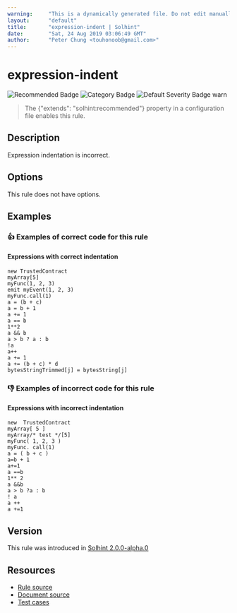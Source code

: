 ```yaml
---
warning:     "This is a dynamically generated file. Do not edit manually."
layout:      "default"
title:       "expression-indent | Solhint"
date:        "Sat, 24 Aug 2019 03:06:49 GMT"
author:      "Peter Chung <touhonoob@gmail.com>"
---
```


# expression-indent
![Recommended Badge](https://img.shields.io/badge/-Recommended-brightgreen)
![Category Badge](https://img.shields.io/badge/-Style%20Guide%20Rules-informational)
![Default Severity Badge warn](https://img.shields.io/badge/Default%20Severity-warn-yellow)
> The {"extends": "solhint:recommended"} property in a configuration file enables this rule.


## Description
Expression indentation is incorrect.

## Options
This rule does not have options.

## Examples
### 👍 Examples of **correct** code for this rule

#### Expressions with correct indentation

```solidity
new TrustedContract
myArray[5]
myFunc(1, 2, 3)
emit myEvent(1, 2, 3)
myFunc.call(1)
a = (b + c)
a = b + 1
a += 1
a == b
1**2
a && b
a > b ? a : b
!a
a++
a += 1
a += (b + c) * d
bytesStringTrimmed[j] = bytesString[j]
```

### 👎 Examples of **incorrect** code for this rule

#### Expressions with incorrect indentation

```solidity
new  TrustedContract
myArray[ 5 ]
myArray/* test */[5]
myFunc( 1, 2, 3 )
myFunc. call(1)
a = ( b + c )
a=b + 1
a+=1
a ==b
1** 2
a &&b
a > b ?a : b
! a
a ++
a +=1
```

## Version
This rule was introduced in [Solhint 2.0.0-alpha.0](https://github.com/protofire/solhint/tree/v2.0.0-alpha.0)

## Resources
- [Rule source](https://github.com/protofire/solhint/tree/master/lib/rules/align/expression-indent.js)
- [Document source](https://github.com/protofire/solhint/tree/master/docs/rules/align/expression-indent.md)
- [Test cases](https://github.com/protofire/solhint/tree/master/test/rules/align/expression-indent.js)
